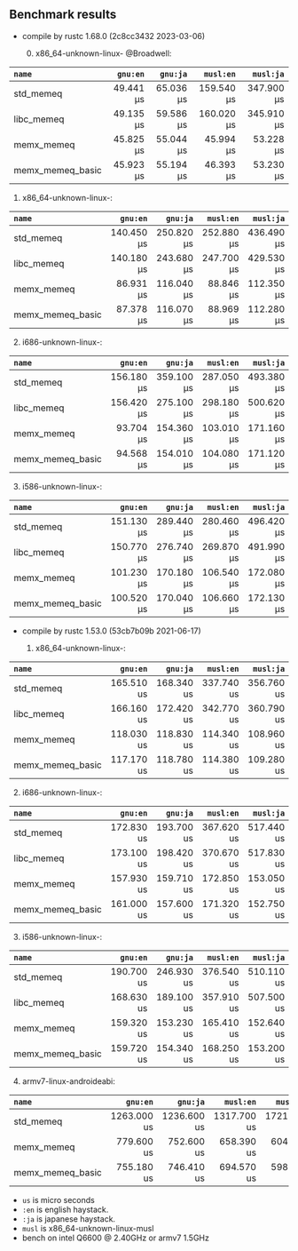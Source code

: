 ## Benchmark results

- compile by rustc 1.68.0 (2c8cc3432 2023-03-06)

  0. x86_64-unknown-linux- @Broadwell:

|         `name`          |  `gnu:en`   |  `gnu:ja`   |  `musl:en`  |  `musl:ja`  |
|:------------------------|------------:|------------:|------------:|------------:|
| std_memeq               |   49.441 µs |   65.036 µs |  159.540 µs |  347.900 µs |
| libc_memeq              |   49.135 µs |   59.586 µs |  160.020 µs |  345.910 µs |
| memx_memeq              |   45.825 µs |   55.044 µs |   45.994 µs |   53.228 µs |
| memx_memeq_basic        |   45.923 µs |   55.194 µs |   46.393 µs |   53.230 µs |

  1. x86_64-unknown-linux-:

|         `name`          |  `gnu:en`   |  `gnu:ja`   |  `musl:en`  |  `musl:ja`  |
|:------------------------|------------:|------------:|------------:|------------:|
| std_memeq               |  140.450 µs |  250.820 µs |  252.880 µs |  436.490 µs |
| libc_memeq              |  140.180 µs |  243.680 µs |  247.700 µs |  429.530 µs |
| memx_memeq              |   86.931 µs |  116.040 µs |   88.846 µs |  112.350 µs |
| memx_memeq_basic        |   87.378 µs |  116.070 µs |   88.969 µs |  112.280 µs |

  2. i686-unknown-linux-:

|         `name`          |  `gnu:en`   |  `gnu:ja`   |  `musl:en`  |  `musl:ja`  |
|:------------------------|------------:|------------:|------------:|------------:|
| std_memeq               |  156.180 µs |  359.100 µs |  287.050 µs |  493.380 µs |
| libc_memeq              |  156.420 µs |  275.100 µs |  298.180 µs |  500.620 µs |
| memx_memeq              |   93.704 µs |  154.360 µs |  103.010 µs |  171.160 µs |
| memx_memeq_basic        |   94.568 µs |  154.010 µs |  104.080 µs |  171.120 µs |

  3. i586-unknown-linux-:

|         `name`          |  `gnu:en`   |  `gnu:ja`   |  `musl:en`  |  `musl:ja`  |
|:------------------------|------------:|------------:|------------:|------------:|
| std_memeq               |  151.130 µs |  289.440 µs |  280.460 µs |  496.420 µs |
| libc_memeq              |  150.770 µs |  276.740 µs |  269.870 µs |  491.990 µs |
| memx_memeq              |  101.230 µs |  170.180 µs |  106.540 µs |  172.080 µs |
| memx_memeq_basic        |  100.520 µs |  170.040 µs |  106.660 µs |  172.130 µs |


- compile by rustc 1.53.0 (53cb7b09b 2021-06-17)

  1. x86_64-unknown-linux-:

|         `name`          |  `gnu:en`   |  `gnu:ja`   |  `musl:en`  |  `musl:ja`  |
|:------------------------|------------:|------------:|------------:|------------:|
| std_memeq               |  165.510 us |  168.340 us |  337.740 us |  356.760 us |
| libc_memeq              |  166.160 us |  172.420 us |  342.770 us |  360.790 us |
| memx_memeq              |  118.030 us |  118.830 us |  114.340 us |  108.960 us |
| memx_memeq_basic        |  117.170 us |  118.780 us |  114.380 us |  109.280 us |

  2. i686-unknown-linux-:

|         `name`          |  `gnu:en`   |  `gnu:ja`   |  `musl:en`  |  `musl:ja`  |
|:------------------------|------------:|------------:|------------:|------------:|
| std_memeq               |  172.830 us |  193.700 us |  367.620 us |  517.440 us |
| libc_memeq              |  173.100 us |  198.420 us |  370.670 us |  517.830 us |
| memx_memeq              |  157.930 us |  159.710 us |  172.850 us |  153.050 us |
| memx_memeq_basic        |  161.000 us |  157.600 us |  171.320 us |  152.750 us |

  3. i586-unknown-linux-:

|         `name`          |  `gnu:en`   |  `gnu:ja`   |  `musl:en`  |  `musl:ja`  |
|:------------------------|------------:|------------:|------------:|------------:|
| std_memeq               |  190.700 us |  246.930 us |  376.540 us |  510.110 us |
| libc_memeq              |  168.630 us |  189.100 us |  357.910 us |  507.500 us |
| memx_memeq              |  159.320 us |  153.230 us |  165.410 us |  152.640 us |
| memx_memeq_basic        |  159.720 us |  154.340 us |  168.250 us |  153.200 us |

  4. armv7-linux-androideabi:

|         `name`          |  `gnu:en`   |  `gnu:ja`   |  `musl:en`  |  `musl:ja`  |
|:------------------------|------------:|------------:|------------:|------------:|
| std_memeq               | 1263.000 us | 1236.600 us | 1317.700 us | 1721.000 us |
| memx_memeq              |  779.600 us |  752.600 us |  658.390 us |  604.610 us |
| memx_memeq_basic        |  755.180 us |  746.410 us |  694.570 us |  598.540 us |


- `us` is micro seconds
- `:en` is english haystack.
- `:ja` is japanese haystack.
- `musl` is x86_64-unknown-linux-musl
- bench on intel Q6600 @ 2.40GHz or armv7 1.5GHz
